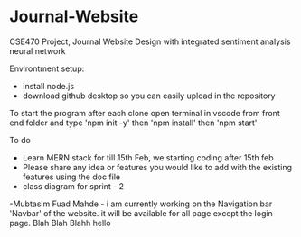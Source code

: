 # Journal-Website

CSE470 Project, Journal Website Design with integrated sentiment analysis neural network

Environtment setup:

- install node.js
- download github desktop so you can easily upload in the repository

To start the program after each clone
open terminal in vscode from front end folder and type 'npm init -y' then 'npm install' then 'npm start'

To do

- Learn MERN stack for till 15th Feb, we starting coding after 15th feb
- Please share any idea or features you would like to add with the existing features using the doc file
- class diagram for sprint - 2

-Mubtasim Fuad Mahde - i am currently working on the Navigation bar 'Navbar' of the website. it will be available for all page except the login page.
Blah Blah Blahh
hello
